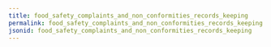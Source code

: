 ```yaml
---
title: food_safety_complaints_and_non_conformities_records_keeping
permalink: food_safety_complaints_and_non_conformities_records_keeping.html
jsonid: food_safety_complaints_and_non_conformities_records_keeping
---
```

